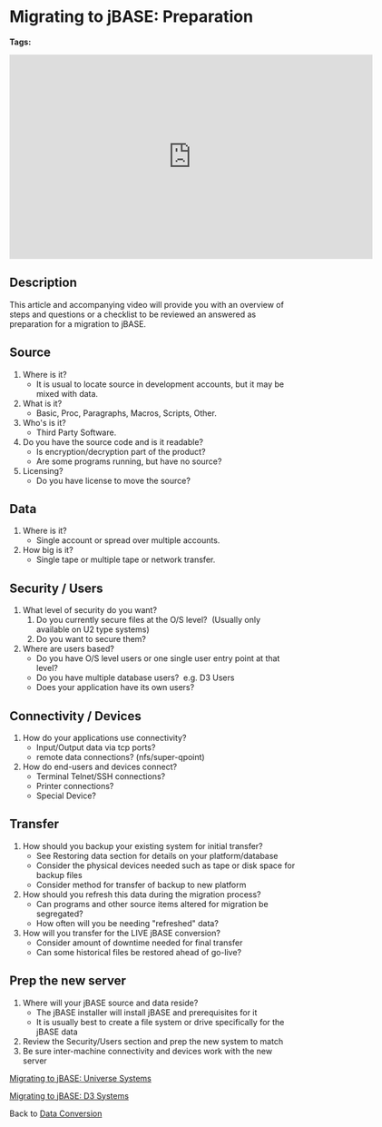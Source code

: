 # Migrating to jBASE: Preparation

<PageHeader />

**Tags:**
<badge text='conversion' vertical='middle' />
<badge text='converting from universe' vertical='middle' />
<badge text='converting from d3' vertical='middle' />
<badge text='jbase conversion' vertical='middle' />

<iframe width="640" height="360" class="fr-draggable" src="https://www.youtube.com/embed/pBZkxtmgWTU?wmode=opaque" frameborder="0" allowfullscreen=""></iframe>

## Description

This article and accompanying video will provide you with an overview of steps and questions or a checklist to be reviewed an answered as preparation for a migration to jBASE.

## Source

1. Where is it?
   - It is usual to locate source in development accounts, but it may be mixed with data.
2. What is it?
   - Basic, Proc, Paragraphs, Macros, Scripts, Other.
3. Who's is it?
   - Third Party Software.
4. Do you have the source code and is it readable?
   - Is encryption/decryption part of the product?
   - Are some programs running, but have no source?
5. Licensing?
   - Do you have license to move the source?

## Data

1. Where is it?
   - Single account or spread over multiple accounts.
2. How big is it?
   - Single tape or multiple tape or network transfer.

## Security / Users

1. What level of security do you want?
   1. Do you currently secure files at the O/S level?  (Usually only available on U2 type systems)
   2. Do you want to secure them?
2. Where are users based?
   - Do you have O/S level users or one single user entry point at that level?
   - Do you have multiple database users?  e.g. D3 Users
   - Does your application have its own users?

## Connectivity / Devices

1. How do your applications use connectivity?
   - Input/Output data via tcp ports?
   - remote data connections? (nfs/super-qpoint)
2. How do end-users and devices connect?
   - Terminal Telnet/SSH connections?
   - Printer connections?
   - Special Device?

## Transfer

1. How should you backup your existing system for initial transfer?
   - See Restoring data section for details on your platform/database
   - Consider the physical devices needed such as tape or disk space for backup files
   - Consider method for transfer of backup to new platform
2. How should you refresh this data during the migration process?
   - Can programs and other source items altered for migration be segregated?
   - How often will you be needing "refreshed" data?
3. How will you transfer for the LIVE jBASE conversion?
   - Consider amount of downtime needed for final transfer
   - Can some historical files be restored ahead of go-live?

## Prep the new server

1. Where will your jBASE source and data reside?
   - The jBASE installer will install jBASE and prerequisites for it
   - It is usually best to create a file system or drive specifically for the jBASE data
2. Review the Security/Users section and prep the new system to match
3. Be sure inter-machine connectivity and devices work with the new server

[Migrating to jBASE: Universe Systems](./../migrating-to-jbase-universe-systems)

[Migrating to jBASE: D3 Systems](./../migrating-to-jbase-d3-systems)

Back to [Data Conversion](.../../README.md)

  
<PageFooter />

